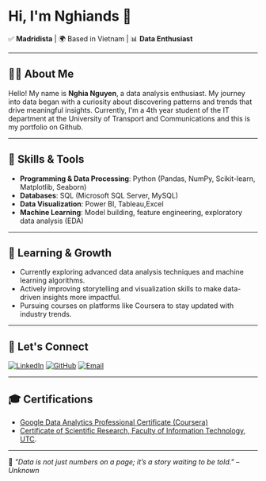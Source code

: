 # Hi, I'm Nghiands 👋

✅ **Madridista** | 🌍 Based in Vietnam | 📊 **Data Enthusiast**

---

## 👨‍💻 About Me
Hello! My name is **Nghia Nguyen**, a data analysis enthusiast. My journey into data began with a curiosity about discovering patterns and trends that drive meaningful insights. Currently, I'm a 4th year student of the IT department at the University of Transport and Communications and this is my portfolio on Github.
<!--
Hello! I'm Nghia Nguyen, a passionate data analyst and machine learning enthusiast. My journey in data started with curiosity about uncovering patterns and trends that drive meaningful insights. With a solid foundation in Python, SQL, and data visualization tools, I am working towards becoming a **Data Scientist** in the next 3-5 years.
-->
---

## 🚀 Skills & Tools

- **Programming & Data Processing**: Python (Pandas, NumPy, Scikit-learn, Matplotlib, Seaborn)
- **Databases**: SQL (Microsoft SQL Server, MySQL)
- **Data Visualization**: Power BI, Tableau,Excel
- **Machine Learning**: Model building, feature engineering, exploratory data analysis (EDA)

---
<!-- 
## 🌟 Projects

Here are a few highlights of my work:

1. **[Health Insurance Analysis](#)**: Analyzed customer health data to identify trends and provide insights for decision-making.
2. **[FP-Growth Algorithm for Market Basket Analysis](#)**: Applied FP-Growth to uncover association rules in sales data for a retail store.
3. **[Motorbike Rental Revenue Dashboard](#)**: Built a Power BI dashboard to visualize monthly, annual, and location-based revenues for a rental service.
4. **[Mental Health Impact Analysis](#)**: Investigated the correlation between technology usage time and mental health outcomes.

---
-->
## 🌱 Learning & Growth

- Currently exploring advanced data analysis techniques and machine learning algorithms.
- Actively improving storytelling and visualization skills to make data-driven insights more impactful.
- Pursuing courses on platforms like Coursera to stay updated with industry trends.

---

## 💬 Let's Connect

[![LinkedIn](https://img.shields.io/badge/-LinkedIn-blue?style=flat-square&logo=LinkedIn&logoColor=white)](https://www.linkedin.com/in/nghia-nguyen-35000b333/)  [![GitHub](https://img.shields.io/badge/-GitHub-black?style=flat-square&logo=GitHub&logoColor=white)](https://github.com/nghiands)  [![Email](https://img.shields.io/badge/-Email-red?style=flat-square&logo=Gmail&logoColor=white)](mailto:vannghiands@gmail.com)

---

## 🎓 Certifications
- [Google Data Analytics Professional Certificate (Coursera)](https://github.com/nghiands/certificates/blob/main/Cetificates/GG%20Data%20Analytics.pdf)
- [Certificate of Scientific Research, Faculty of Information Technology, UTC](https://github.com/nghiands/certificates/blob/main/Cetificates/Ch%E1%BB%A9ng_Nh%E1%BA%ADn_NCKH.jpg).
  
---
📌 *"Data is not just numbers on a page; it’s a story waiting to be told." – Unknown*
